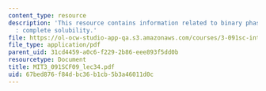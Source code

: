 ```yaml
---
content_type: resource
description: 'This resource contains information related to binary phase diagrams
  : complete solubility.'
file: https://ol-ocw-studio-app-qa.s3.amazonaws.com/courses/3-091sc-introduction-to-solid-state-chemistry-fall-2010/67bed876f84dbc36b1cb5b3a46011d0c_MIT3_091SCF09_lec34.pdf
file_type: application/pdf
parent_uid: 31cd4459-a0c6-f229-2b86-eee893f5dd0b
resourcetype: Document
title: MIT3_091SCF09_lec34.pdf
uid: 67bed876-f84d-bc36-b1cb-5b3a46011d0c
---
```

